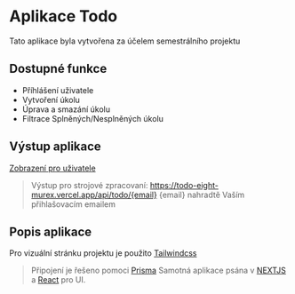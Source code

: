 
# Aplikace Todo

Tato aplikace byla vytvořena za účelem semestrálního projektu



## Dostupné funkce
- Příhlášení uživatele
- Vytvoření úkolu
- Úprava a smazání úkolu
- Filtrace Splněných/Nesplněných úkolu
## Výstup aplikace
[Zobrazení pro uživatele](https://todo-eight-murex.vercel.app/)
>Výstup pro strojové zpracovaní:
https://todo-eight-murex.vercel.app/api/todo/{email}
> {email} nahradtě Vaším přihlašovacím emailem
## Popis aplikace
Pro vizuální stránku projektu je použito [Tailwindcss](https://tailwindcss.com/docs/installation)
> Připojení je řešeno pomoci [Prisma](https://www.prisma.io/)
Samotná aplikace psána v [NEXTJS](https://nextjs.org/) a [React](https://reactjs.org/) pro UI.



